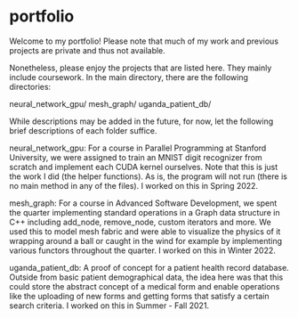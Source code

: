 # portfolio

Welcome to my portfolio!
Please note that much of my work and previous projects are private and thus not available. 

Nonetheless, please enjoy the projects that are listed here. They mainly include coursework.
In the main directory, there are the following directories:

neural_network_gpu/
mesh_graph/
uganda_patient_db/

While descriptions may be added in the future, for now, let the following brief descriptions of each folder suffice.

neural_network_gpu: For a course in Parallel Programming at Stanford University, we were assigned to train an MNIST digit recognizer from scratch and implement each CUDA kernel ourselves. Note that this is just the work I did (the helper functions). As is, the program will not run (there is no main method in any of the files). I worked on this in Spring 2022.

mesh_graph: For a course in Advanced Software Development, we spent the quarter implementing standard operations in a Graph data structure in C++ including add_node, remove_node, custom iterators and more. We used this to model mesh fabric and were able to visualize the physics of it wrapping around a ball or caught in the wind for example by implementing various functors throughout the quarter. I worked on this in Winter 2022.

uganda_patient_db: A proof of concept for a patient health record database. Outside from basic patient demographical data, the idea here was that this could store the abstract concept of a medical form and enable operations like the uploading of new forms and getting forms that satisfy a certain search criteria. I worked on this in Summer - Fall 2021.

